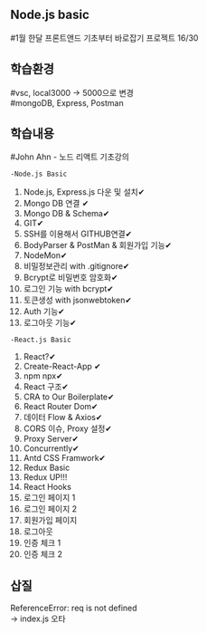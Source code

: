 ## Node.js basic 
#1월 한달 프론트앤드 기초부터 바로잡기 프로젝트 16/30

## 학습환경
#vsc, local3000 -> 5000으로 변경<br>
#mongoDB, Express, Postman

## 학습내용
#John Ahn - 노드 리액트 기초강의 <br>

`-Node.js Basic`
1. Node.js, Express.js 다운 및 설치✔ 
2. Mongo DB 연결 ✔
3. Mongo DB & Schema✔<br>
4. GIT✔
5. SSH를 이용해서 GITHUB연결✔
6. BodyParser & PostMan & 회원가입 기능✔
7. NodeMon✔
8. 비밀정보관리 with .gitignore✔
9. Bcrypt로 비밀번호 암호화✔
10. 로그인 기능 with bcrypt✔
11. 토큰생성 with jsonwebtoken✔
12. Auth 기능✔
13. 로그아웃 기능✔

`-React.js Basic`
1. React?✔ 
2. Create-React-App ✔
3. npm npx✔<br>
4. React 구조✔
5. CRA to Our Boilerplate✔
6. React Router Dom✔
7. 데이터 Flow & Axios✔
8. CORS 이슈, Proxy 설정✔
9. Proxy Server✔
10. Concurrently✔
11. Antd CSS Framwork✔
12. Redux Basic
13. Redux UP!!!
14. React Hooks
15. 로그인 페이지 1
16. 로그인 페이지 2
17. 회원가입 페이지
18. 로그아웃
19. 인증 체크 1
20. 인증 체크 2

## 삽질
ReferenceError: req is not defined<br>
-> index.js 오타 
